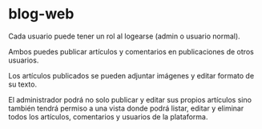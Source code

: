 # blog-web

Cada usuario puede tener un rol al logearse (admin o usuario normal).

Ambos puedes publicar artículos y comentarios en publicaciones de otros usuarios.

Los artículos publicados se pueden adjuntar imágenes y editar formato de su texto.

El administrador podrá no solo publicar y editar sus propios artículos sino también tendrá permiso a una vista donde podrá listar, editar y eliminar todos los artículos, comentarios y usuarios de la plataforma.

